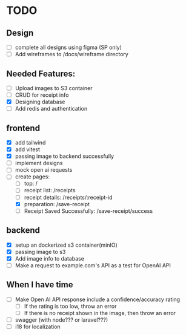 # TODO

## Design
- [ ] complete all designs using figma (SP only)
- [ ] Add wireframes to /docs/wireframe directory

## Needed Features:
- [ ] Upload images to S3 container
- [ ] CRUD for receipt info
- [x] Designing database
- [ ] Add redis and authentication

## frontend
- [x] add tailwind
- [x] add vitest
- [x] passing image to backend successfully
- [ ] implement designs
- [ ] mock open ai requests
- [ ] create pages:
  - [ ] top: /
  - [ ] receipt list: /receipts
  - [ ] receipt details: /receipts/:receipt-id
  - [x] preparation: /save-receipt
  - [ ] Receipt Saved Successfully: /save-receipt/success

## backend
- [x] setup an dockerized s3 container(minIO)
- [x] passing image to s3
- [x] Add image info to database
- [ ] Make a request to example.com's API as a test for OpenAI API

## When I have time
- [ ] Make Open AI API response include a confidence/accuracy rating
  - [ ] If the rating is too low, throw an error
  - [ ] If there is no receipt shown in the image, then throw an error
- [ ] swagger (with node??? or laravel???)
- [ ] i18 for localization